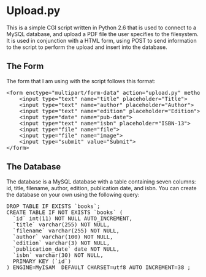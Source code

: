 Upload.py
=========

This is a simple CGI script written in Python 2.6 that is used to connect to a MySQL database, and upload a PDF file the user specifies to the filesystem. It is used in conjunction with a HTML form, using POST to send information to the script to perform the upload and insert into the database.

The Form
--------

The form that I am using with the script follows this format:
<pre>&lt;form enctype=&quot;multipart/form-data&quot; action=&quot;upload.py&quot; method=&quot;post&quot; id=&quot;form&quot;&gt;
	&lt;input type=&quot;text&quot; name=&quot;title&quot; placeholder=&quot;Title&quot;&gt;
	&lt;input type=&quot;text&quot; name=&quot;author&quot; placeholder=&quot;Author&quot;&gt;
	&lt;input type=&quot;text&quot; name=&quot;edition&quot; placeholder=&quot;Edition&quot;&gt;
	&lt;input type=&quot;date&quot; name=&quot;pub-date&quot;&gt;
	&lt;input type=&quot;text&quot; name=&quot;isbn&quot; placeholder=&quot;ISBN-13&quot;&gt;
	&lt;input type=&quot;file&quot; name=&quot;file&quot;&gt;
	&lt;input type=&quot;file&quot; name=&quot;image&quot;&gt;
	&lt;input type=&quot;submit&quot; value=&quot;Submit&quot;&gt;
&lt;/form&gt;</pre>

The Database
------------

The database is a MySQL database with a table containing seven columns: id, title, filename, author, edition, publication date, and isbn. You can create the database on your own using the following query:
<pre>DROP TABLE IF EXISTS `books`;
CREATE TABLE IF NOT EXISTS `books` (
  `id` int(11) NOT NULL AUTO_INCREMENT,
  `title` varchar(255) NOT NULL,
  `filename` varchar(255) NOT NULL,
  `author` varchar(100) NOT NULL,
  `edition` varchar(3) NOT NULL,
  `publication_date` date NOT NULL,
  `isbn` varchar(30) NOT NULL,
  PRIMARY KEY (`id`)
) ENGINE=MyISAM  DEFAULT CHARSET=utf8 AUTO_INCREMENT=38 ;</pre>